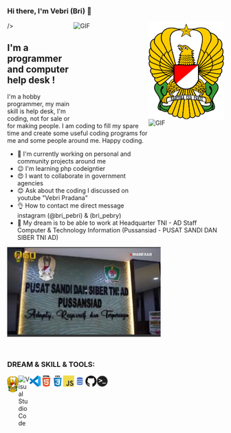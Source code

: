 ### Hi there, I'm Vebri (Bri) 👋

<img
  align="right"
  alt="GIF"
  src="https://raw.githubusercontent.com/VebriCoders/VebriCoders/main/TNIAD.png?raw=true"
  width="175"
  height="225"
/>
<img
  align="right"
  alt="GIF"
  src="https://upload.wikimedia.org/wikipedia/commons/1/1c/Lambang_Pussansiad.png"
  width="175"
  height="225"
/>
/>
<img
  align="right"
  alt="GIF"
  src="https://upload.wikimedia.org/wikipedia/id/thumb/b/b6/Logo_Dinas_Informasi_dan_Pengolahan_Data_Angkatan_Darat.jpg/375px-Logo_Dinas_Informasi_dan_Pengolahan_Data_Angkatan_Darat.jpg"
  width="175"
  height="225"
/>

## I'm a programmer and computer help desk ! 

I'm a hobby programmer, my main skill is help desk, I'm coding, not for sale or for making people. 
I am coding to fill my spare time and create some useful coding programs for me and some people around me. 
Happy coding.

- 🌝 I'm currently working on personal and community projects around me
- 😉 I'm learning php codeigntier
- 😍 I want to collaborate in government agencies
- 😊 Ask about the coding I discussed on youtube "Vebri Pradana"
- 👌 How to contact me direct message instagram (@bri_pebri) & (bri_pebry)
- 💫 My dream is to be able to work at Headquarter TNI - AD Staff Computer & Technology Information (Pussansiad - PUSAT SANDI DAN SIBER TNI AD)

<img
  align="center"
  alt="GIF"
  src="https://raw.githubusercontent.com/VebriCoders/VebriCoders/main/IMG_20210627_213321.jpg?raw=true"
  width="357"
  height="208"
/>

<br />

### DREAM & SKILL & TOOLS:


<img
  align="left"
  alt="Visual Studio Code"
  width="26px"
  src="https://raw.githubusercontent.com/VebriCoders/VebriCoders/main/TNIAD.png?raw=true"
/>
<img
  align="left"
  alt="Visual Studio Code"
  width="26px"
  src="https://upload.wikimedia.org/wikipedia/commons/1/1c/Lambang_Pussansiad.png"
/>
<img
  align="left"
  alt="Polri"
  width="26px"
  src="https://raw.githubusercontent.com/github/explore/80688e429a7d4ef2fca1e82350fe8e3517d3494d/topics/visual-studio-code/visual-studio-code.png"
/>
<img
  align="left"
  alt="HTML5"
  width="26px"
  src="https://raw.githubusercontent.com/github/explore/80688e429a7d4ef2fca1e82350fe8e3517d3494d/topics/html/html.png"
/>
<img
  align="left"
  alt="CSS3"
  width="26px"
  src="https://raw.githubusercontent.com/github/explore/80688e429a7d4ef2fca1e82350fe8e3517d3494d/topics/css/css.png"
/>
<img
  align="left"
  alt="JavaScript"
  width="26px"
  src="https://raw.githubusercontent.com/github/explore/80688e429a7d4ef2fca1e82350fe8e3517d3494d/topics/javascript/javascript.png"
/>
<img
  align="left"
  alt="SQL"
  width="26px"
  src="https://raw.githubusercontent.com/github/explore/80688e429a7d4ef2fca1e82350fe8e3517d3494d/topics/sql/sql.png"
/>
<img
  align="left"
  alt="GitHub"
  width="26px"
  src="https://raw.githubusercontent.com/github/explore/78df643247d429f6cc873026c0622819ad797942/topics/github/github.png"
/>
<img
  align="left"
  alt="Terminal"
  width="26px"
  src="https://raw.githubusercontent.com/github/explore/80688e429a7d4ef2fca1e82350fe8e3517d3494d/topics/terminal/terminal.png"
/>
<br />
<br />
